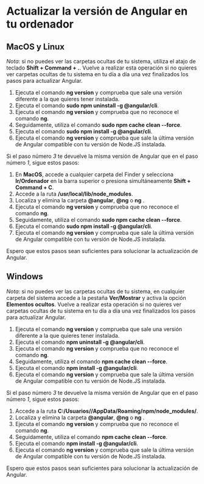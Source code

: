 # Actualizar la versión de Angular en tu ordenador

## MacOS y Linux

_Nota_: si no puedes ver las carpetas ocultas de tu sistema, utiliza el atajo de teclado **Shift + Command + .**. Vuelve a realizar esta operación si no quieres ver carpetas ocultas de tu sistema en tu día a día una vez finalizados los pasos para actualizar Angular.

1. Ejecuta el comando **ng version** y comprueba que sale una versión diferente a la que quieres tener instalada.
2. Ejecuta el comando **sudo npm uninstall -g @angular/cli**.
3. Ejecuta el comando **ng version** y comprueba que no reconoce el comando **ng**.
4. Seguidamente, utiliza el comando **sudo npm cache clean --force**.
5. Ejecuta el comando **sudo npm install -g @angular/cli**.
6. Ejecuta el comando **ng version** y comprueba que sale la última versión de Angular compatible con tu versión de Node.JS instalada.

Si el paso número _3_ te devuelve la misma versión de Angular que en el paso número _1_, sigue estos pasos:

1. En **MacOS**, accede a cualquier carpeta del Finder y selecciona **Ir/Ordenador** en la barra superior o presiona simultáneamente **Shift + Command + C**.
2. Accede a la ruta **/usr/local/lib/node_modules**.
3. Localiza y elimina la carpeta **@angular**, **@ng** o **ng** .
4. Ejecuta el comando **ng version** y comprueba que no reconoce el comando **ng**.
5. Seguidamente, utiliza el comando **sudo npm cache clean --force**.
6. Ejecuta el comando **sudo npm install -g @angular/cli**.
7. Ejecuta el comando **ng version** y comprueba que sale la última versión de Angular compatible con tu versión de Node.JS instalada.

Espero que estos pasos sean suficientes para solucionar la actualización de Angular.

## Windows

_Nota_: si no puedes ver las carpetas ocultas de tu sistema, en cualquier carpeta del sistema accede a la pestaña **Ver/Mostrar** y activa la opción **Elementos ocultos**. Vuelve a realizar esta operación si no quieres ver carpetas ocultas de tu sistema en tu día a día una vez finalizados los pasos para actualizar Angular.

1. Ejecuta el comando **ng version** y comprueba que sale una versión diferente a la que quieres tener instalada.
2. Ejecuta el comando **npm uninstall -g @angular/cli**.
3. Ejecuta el comando **ng version** y comprueba que no reconoce el comando **ng**.
4. Seguidamente, utiliza el comando **npm cache clean --force**.
5. Ejecuta el comando **npm install -g @angular/cli**.
6. Ejecuta el comando **ng version** y comprueba que sale la última versión de Angular compatible con tu versión de Node.JS instalada.

Si el paso número _3_ te devuelve la misma versión de Angular que en el paso número _1_, sigue estos pasos:

1. Accede a la ruta **C:/Usuarios/<Nombre de tu PC>/AppData/Roaming/npm/node_modules/**.
2. Localiza y elimina la carpeta **@angular**, **@ng** o **ng** .
3. Ejecuta el comando **ng version** y comprueba que no reconoce el comando **ng**.
4. Seguidamente, utiliza el comando **npm cache clean --force**.
5. Ejecuta el comando **npm install -g @angular/cli**.
6. Ejecuta el comando **ng version** y comprueba que sale la última versión de Angular compatible con tu versión de Node.JS instalada.

Espero que estos pasos sean suficientes para solucionar la actualización de Angular.
